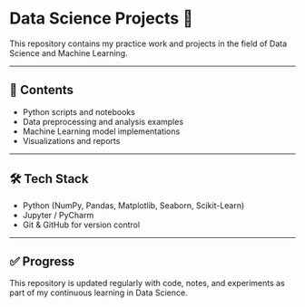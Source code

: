 # Data Science Projects 🚀

This repository contains my practice work and projects in the field of Data Science and Machine Learning.  

---

## 📂 Contents
- Python scripts and notebooks  
- Data preprocessing and analysis examples  
- Machine Learning model implementations  
- Visualizations and reports  

---

## 🛠️ Tech Stack
- Python (NumPy, Pandas, Matplotlib, Seaborn, Scikit-Learn)  
- Jupyter / PyCharm  
- Git & GitHub for version control  

---

## ✅ Progress
This repository is updated  regularly with code, notes, and experiments as part of my continuous learning in Data Science.  


